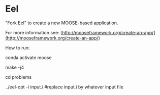Eel
=====

"Fork Eel" to create a new MOOSE-based application.

For more information see: [http://mooseframework.org/create-an-app/](http://mooseframework.org/create-an-app/)


How to run: 

conda activate moose

make -j4

cd problems

../eel-opt -i input.i #replace input.i by whatever input file
